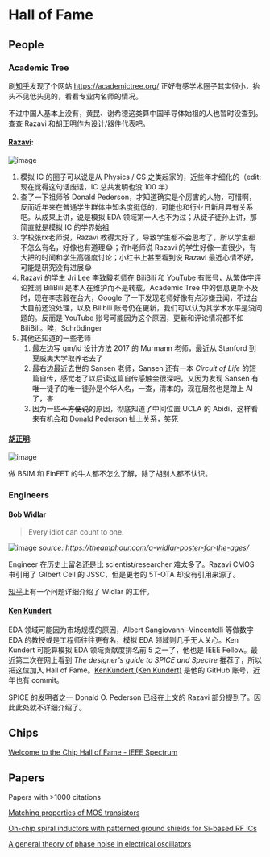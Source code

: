 # Hall of Fame

## People

### Academic Tree

刷[知乎](https://www.zhihu.com/question/556904632/answer/3248040031)发现了个网站 https://academictree.org/ 正好有感学术圈子其实很小，抬头不见低头见的，看看专业内名师的情况。

不过中国人基本上没有，黄昆、谢希德这类算中国半导体始祖的人也暂时没查到。查查 Razavi 和胡正明作为设计/器件代表吧。

#### [Razavi](https://academictree.org/etree/tree.php?pid=731611&fontsize=1&pnodecount=4&cnodecount=4): 

![image](https://github.com/user-attachments/assets/0b98e32f-f7f0-405f-9355-02e6c51be02f)

1. 模拟 IC 的圈子可以说是从 Physics / CS 之类起家的，近些年才细化的（edit: 现在觉得这句话废话，IC 总共发明也没 100 年）
2. 查了一下祖师爷 Donald Pederson，才知道确实是个厉害的人物，可惜啊，反而近年来在普通学生群体中知名度挺低的，可能也和行业日新月异有关系吧。从成果上讲，说是模拟 EDA 领域第一人也不为过；从徒子徒孙上讲，那简直就是模拟 IC 的学界始祖
3. 学校张rx老师说，Razavi 教得太好了，导致学生都不会思考了，所以学生都不怎么有名，好像也有道理😂；许h老师说 Razavi 的学生好像一直很少，有大把的时间和学生高强度讨论；小红书上甚至看到说 Razavi 最近心情不好，可能是研究没有进展😂
4. Razavi 的学生 Jri Lee 李致毅老师在 [BiliBili](https://space.bilibili.com/1629031600) 和 YouTube 有账号，从繁体字评论推测 BiliBili 是本人在维护而不是转载。Academic Tree 中的信息更新不及时，现在李志毅在台大，Google 了一下发现老师好像有点涉嫌丑闻，不过台大目前还没处理，以及 Bilibili 账号仍在更新，我们可以认为其学术水平是没问题的。反而是 YouTube 账号可能因为这个原因，更新和评论情况都不如 BiliBili。唉，Schrödinger
5. 其他还知道的一些老师
    1. 最左边写 gm/id 设计方法 2017 的 Murmann 老师，最近从 Stanford 到夏威夷大学取养老去了
    2. 最右边最近去世的 Sansen 老师，Sansen 还有一本 *Circuit of Life* 的短篇自传，感觉老了以后读这篇自传感触会很深吧。又因为发现 Sansen 有唯一徒子的唯一徒孙是个华人名，一查，清本的，现在居然也是蹭上 AI 了，害
    3. 因为一些~~不方便说~~的原因，彻底知道了中间位置 UCLA 的 Abidi，这样看来有机会和 Donald Pederson 扯上关系，笑死
  


#### [胡正明](https://academictree.org/etree/tree.php?pid=184325&pnodecount=6&cnodecount=6):

![image](https://github.com/user-attachments/assets/32d9ab88-801f-404f-a19f-fdd52db334bc)

做 BSIM 和 FinFET 的牛人都不怎么了解，除了胡别人都不认识。

### Engineers

#### Bob Widlar

> Every idiot can count to one.

![image](https://github.com/user-attachments/assets/71235cdb-9eb9-4870-a9e4-9eeeb8b33099)
*source: https://theamphour.com/a-widlar-poster-for-the-ages/*

Engineer 在历史上留名还是比 scientist/researcher 难太多了。Razavi CMOS 书引用了 Gilbert Cell 的 JSSC，但是更老的 5T-OTA 却没有引用来源了。

[知乎](https://www.zhihu.com/question/279354736)上有一个问题详细介绍了 Widlar 的工作。


#### [Ken Kundert](https://en.wikipedia.org/wiki/Ken_Kundert)

EDA 领域可能因为市场规模的原因，Albert Sangiovanni-Vincentelli 等做数字 EDA 的教授或是工程师往往更有名，模拟 EDA 领域则几乎无人关心。Ken Kundert 可能算模拟 EDA 领域贡献度排名前 5 之一了，他也是 IEEE Fellow。最近第二次在网上看到 *The designer's guide to SPICE and Spectre* 推荐了，所以把这位加入 Hall of Fame。[KenKundert (Ken Kundert)](https://github.com/KenKundert) 是他的 GitHub 账号，近年也有 commit。

SPICE 的发明者之一 Donald O. Pederson 已经在上文的 Razavi 部分提到了。因此此处就不详细介绍了。

## Chips

[Welcome to the Chip Hall of Fame - IEEE Spectrum](https://spectrum.ieee.org/welcome-to-the-chip-hall-of-fame)

## Papers

Papers with >1000 citations

[Matching properties of MOS transistors](https://ieeexplore.ieee.org/abstract/document/572629)

[On-chip spiral inductors with patterned ground shields for Si-based RF ICs](https://ieeexplore.ieee.org/abstract/document/668989)

[A general theory of phase noise in electrical oscillators](https://ieeexplore.ieee.org/abstract/document/658619)
